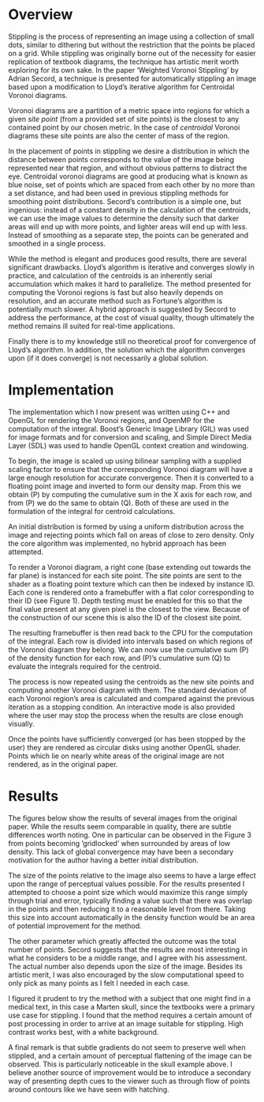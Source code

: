 # Overview

Stippling is the process of representing an image using a collection of
small dots, similar to dithering but without the restriction that the
points be placed on a grid. While stippling was originally borne out of
the necessity for easier replication of textbook diagrams, the technique
has artistic merit worth exploring for its own sake. In the paper
‘Weighted Voronoi Stippling’ by Adrian Secord, a technique is
presented for automatically stippling an image based upon a modification
to Lloyd’s iterative algorithm for Centroidal Voronoi diagrams.

Voronoi diagrams are a partition of a metric space into regions for
which a given *site point* (from a provided set of site points) is the
closest to any contained point by our chosen metric. In the case of
*centroidal* Voronoi diagrams these site points are also the center of
mass of the region.

In the placement of points in stippling we desire a distribution in
which the distance between points corresponds to the value of the image
being represented near that region, and without obvious patterns to
distract the eye. Centroidal voronoi diagrams are good at producing what
is known as blue noise, set of points which are spaced from each other
by no more than a set distance, and had been used in previous stippling
methods for smoothing point distributions. Secord’s contribution is a
simple one, but ingenious: instead of a constant density in the
calculation of the centroids, we can use the image values to determine
the density such that darker areas will end up with more points, and
lighter areas will end up with less. Instead of smoothing as a separate
step, the points can be generated and smoothed in a single process.

While the method is elegant and produces good results, there are several
significant drawbacks. Lloyd’s algorithm is iterative and converges
slowly in practice, and calculation of the centroids is an inherently
serial accumulation which makes it hard to parallelize. The method
presented for computing the Voronoi regions is fast but also heavily
depends on resolution, and an accurate method such as Fortune’s
algorithm is potentially much slower. A hybrid approach is suggested by
Secord to address the performance, at the cost of visual quality, though
ultimately the method remains ill suited for real-time applications.

Finally there is to my knowledge still no theoretical proof for
convergence of Lloyd’s algorithm. In addition, the solution which the
algorithm converges upon (if it does converge) is not necessarily a
global solution.

# Implementation

The implementation which I now present was written using C++ and OpenGL
for rendering the Voronoi regions, and OpenMP for the computation of the
integral. Boost’s Generic Image Library (GIL) was used for image formats
and for conversion and scaling, and Simple Direct Media Layer (SDL) was
used to handle OpenGL context creation and windowing.

To begin, the image is scaled up using bilinear sampling with a supplied
scaling factor to ensure that the corresponding Voronoi diagram will
have a large enough resolution for accurate convergence. Then it is
converted to a floating point image and inverted to form our density
map. From this we obtain \(P\) by computing the cumulative sum in the X
axis for each row, and from \(P\) we do the same to obtain \(Q\). Both
of these are used in the formulation of the integral for centroid
calculations.

An initial distribution is formed by using a uniform distribution across
the image and rejecting points which fall on areas of close to zero
density. Only the core algorithm was implemented, no hybrid approach has
been attempted.

To render a Voronoi diagram, a right cone (base extending out towards
the far plane) is instanced for each site point. The site points are
sent to the shader as a floating point texture which can then be indexed
by instance ID. Each cone is rendered onto a framebuffer with a flat
color corresponding to their ID (see Figure 1). Depth testing must be
enabled for this so that the final value present at any given pixel is
the closest to the view. Because of the construction of our scene this
is also the ID of the closest site point.

The resulting framebuffer is then read back to the CPU for the
computation of the integral. Each row is divided into intervals based on
which regions of the Voronoi diagram they belong. We can now use the
cumulative sum \(P\) of the density function for each row, and \(P\)’s
cumulative sum \(Q\) to evaluate the integrals required for the
centroid.

The process is now repeated using the centroids as the new site points
and computing another Voronoi diagram with them. The standard deviation
of each Voronoi region’s area is calculated and compared against the
previous iteration as a stopping condition. An interactive mode is also
provided where the user may stop the process when the results are close
enough visually.

Once the points have sufficiently converged (or has been stopped by the
user) they are rendered as circular disks using another OpenGL shader.
Points which lie on nearly white areas of the original image are not
rendered, as in the original paper.

# Results

The figures below show the results of several images from the original
paper. While the results seem comparable in quality, there are subtle
differences worth noting. One in particular can be observed in the
Figure 3 from points becoming ’gridlocked’ when surrounded by areas of
low density. This lack of global convergence may have been a secondary
motivation for the author having a better initial distribution.  

The size of the points relative to the image also seems to have a large
effect upon the range of perceptual values possible. For the results
presented I attempted to choose a point size which would maximize this
range simply through trial and error, typically finding a value such
that there was overlap in the points and then reducing it to a
reasonable level from there. Taking this size into account automatically
in the density function would be an area of potential improvement for
the method.

The other parameter which greatly affected the outcome was the total
number of points. Secord suggests that the results are most interesting
in what he considers to be a middle range, and I agree with his
assessment. The actual number also depends upon the size of the image.
Besides its artistic merit, I was also encouraged by the slow
computational speed to only pick as many points as I felt I needed in
each case.

I figured it prudent to try the method with a subject that one might
find in a medical text, in this case a Marten skull, since the textbooks
were a primary use case for stippling. I found that the method requires
a certain amount of post processing in order to arrive at an image
suitable for stippling. High contrast works best, with a white
background.

A final remark is that subtle gradients do not seem to preserve well
when stippled, and a certain amount of perceptual flattening of the
image can be observed. This is particularly noticeable in the skull
example above. I believe another source of improvement would be to
introduce a secondary way of presenting depth cues to the viewer such as
through flow of points around contours like we have seen with hatching.
